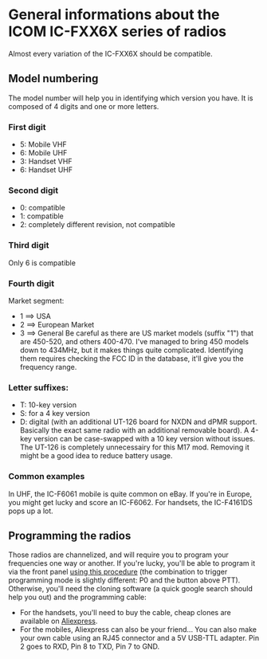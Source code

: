 # General informations about the ICOM IC-FXX6X series of radios
Almost every variation of the IC-FXX6X should be compatible. 

## Model numbering
The model number will help you in identifying which version you have.
It is composed of 4 digits and one or more letters.
### First digit
* 5: Mobile VHF
* 6: Mobile UHF
* 3: Handset VHF
* 6: Handset UHF
  
### Second digit
* 0: compatible
* 1: compatible
* 2: completely different revision, not compatible

### Third digit
Only 6 is compatible

### Fourth digit
Market segment: 
* 1 ==> USA
* 2 ==> European Market
* 3 ==> General
Be careful as there are US market models (suffix "1") that are 450-520, and others 400-470. I've managed to bring 450 models down to 434MHz, but it makes things quite complicated. Identifying them requires checking the FCC ID in the database, it'll give you the frequency range. 


### Letter suffixes:
* T: 10-key version
* S: for a 4 key version
* D: digital (with an additional UT-126 board for NXDN and dPMR support. Basically the exact same radio with an additional removable board).
A 4-key version can be case-swapped with a 10 key version without issues. The UT-126 is completely unnecessairy for this M17 mod. Removing it might be a good idea to reduce battery usage. 


### Common examples
In UHF, the IC-F6061 mobile is quite common on eBay. If you're in Europe, you might get lucky and score an IC-F6062. For handsets, the IC-F4161DS pops up a lot.

## Programming the radios
Those radios are channelized, and will require you to program your frequencies one way or another. If you're lucky, you'll be able to program it via the front panel [using this procedure](https://sawback.com/wp-content/uploads/2018/11/Icom-Front-Panel-Programming.pdf) (the combination to trigger programming mode is slightly different: P0 and the button above PTT). 
Otherwise, you'll need the cloning software (a quick google search should help you out) and the programming cable:
* For the handsets, you'll need to buy the cable, cheap clones are available on [Aliexpress](https://www.aliexpress.com/item/1005001671445899.html).
* For the mobiles, Aliexpress can also be your friend... You can also make your own cable using an RJ45 connector and a 5V USB-TTL adapter. Pin 2 goes to RXD, Pin 8 to TXD, Pin 7 to GND.

